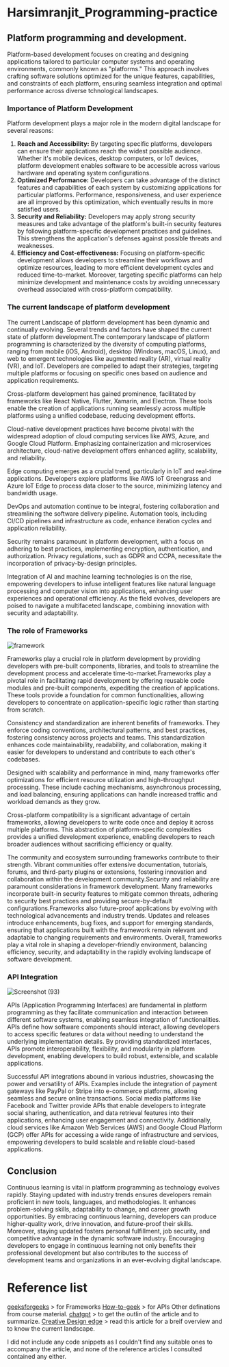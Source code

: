 # Harsimranjit_Programming-practice
## Platform programming and development.
Platform-based development focuses on creating and designing applications tailored to particular computer systems and operating environments, commonly known as "platforms." This approach involves crafting software solutions optimized for the unique features, capabilities, and constraints of each platform, ensuring seamless integration and optimal performance across diverse tchnological landscapes.
### Importance of Platform Development
Platform development plays a major role in the modern digital landscape for several reasons:
1. **Reach and Accessibility:** By targeting specific platforms, developers can ensure their applications reach the widest possible audience. Whether it's mobile devices, desktop computers, or IoT devices, platform development enables software to be accessible across various hardware and operating system configurations.
2. **Optimized Performance:** Developers can take advantage of the distinct features and capabilities of each system by customizing applications for particular platforms. Performance, responsiveness, and user experience are all improved by this optimization, which eventually results in more satisfied users.
3. **Security and Reliability:** Developers may apply strong security measures and take advantage of the platform's built-in security features by following platform-specific development practices and guidelines. This strengthens the application's defenses against possible threats and weaknesses.
4. **Efficiency and Cost-effectiveness:** Focusing on platform-specific development allows developers to streamline their workflows and optimize resources, leading to more efficient development cycles and reduced time-to-market. Moreover, targeting specific platforms can help minimize development and maintenance costs by avoiding unnecessary overhead associated with cross-platform compatibility.

### The current landscape of platform development 
The current Landscape of platform development has been dynamic and continually evolving. Several trends and factors have shaped the current state of platform development.The contemporary landscape of platform programming is characterized by the diversity of computing platforms, ranging from mobile (iOS, Android), desktop (Windows, macOS, Linux), and web to emergent technologies like augmented reality (AR), virtual reality (VR), and IoT. Developers are compelled to adapt their strategies, targeting multiple platforms or focusing on specific ones based on audience and application requirements.

Cross-platform development has gained prominence, facilitated by frameworks like React Native, Flutter, Xamarin, and Electron. These tools enable the creation of applications running seamlessly across multiple platforms using a unified codebase, reducing development efforts.

Cloud-native development practices have become pivotal with the widespread adoption of cloud computing services like AWS, Azure, and Google Cloud Platform. Emphasizing containerization and microservices architecture, cloud-native development offers enhanced agility, scalability, and reliability.

Edge computing emerges as a crucial trend, particularly in IoT and real-time applications. Developers explore platforms like AWS IoT Greengrass and Azure IoT Edge to process data closer to the source, minimizing latency and bandwidth usage.

DevOps and automation continue to be integral, fostering collaboration and streamlining the software delivery pipeline. Automation tools, including CI/CD pipelines and infrastructure as code, enhance iteration cycles and application reliability.

Security remains paramount in platform development, with a focus on adhering to best practices, implementing encryption, authentication, and authorization. Privacy regulations, such as GDPR and CCPA, necessitate the incorporation of privacy-by-design principles.

Integration of AI and machine learning technologies is on the rise, empowering developers to infuse intelligent features like natural language processing and computer vision into applications, enhancing user experiences and operational efficiency. As the field evolves, developers are poised to navigate a multifaceted landscape, combining innovation with security and adaptability.

### The role of Frameworks
![framework](https://github.com/nic-dgl104-winter-2024/Harsimranjit_Programming-practice/assets/61202199/d418edf6-043c-48aa-857a-763c986b0b2a)

Frameworks play a crucial role in platform development by providing developers with pre-built components, libraries, and tools to streamline the development process and accelerate time-to-market.Frameworks play a pivotal role in facilitating rapid development by offering reusable code modules and pre-built components, expediting the creation of applications. These tools provide a foundation for common functionalities, allowing developers to concentrate on application-specific logic rather than starting from scratch.

Consistency and standardization are inherent benefits of frameworks. They enforce coding conventions, architectural patterns, and best practices, fostering consistency across projects and teams. This standardization enhances code maintainability, readability, and collaboration, making it easier for developers to understand and contribute to each other's codebases.

Designed with scalability and performance in mind, many frameworks offer optimizations for efficient resource utilization and high-throughput processing. These include caching mechanisms, asynchronous processing, and load balancing, ensuring applications can handle increased traffic and workload demands as they grow.

Cross-platform compatibility is a significant advantage of certain frameworks, allowing developers to write code once and deploy it across multiple platforms. This abstraction of platform-specific complexities provides a unified development experience, enabling developers to reach broader audiences without sacrificing efficiency or quality.

The community and ecosystem surrounding frameworks contribute to their strength. Vibrant communities offer extensive documentation, tutorials, forums, and third-party plugins or extensions, fostering innovation and collaboration within the development community.Security and reliability are paramount considerations in framework development. Many frameworks incorporate built-in security features to mitigate common threats, adhering to security best practices and providing secure-by-default configurations.Frameworks also future-proof applications by evolving with technological advancements and industry trends. Updates and releases introduce enhancements, bug fixes, and support for emerging standards, ensuring that applications built with the framework remain relevant and adaptable to changing requirements and environments. Overall, frameworks play a vital role in shaping a developer-friendly environment, balancing efficiency, security, and adaptability in the rapidly evolving landscape of software development.

### API Integration
![Screenshot (93)](https://github.com/nic-dgl104-winter-2024/Harsimranjit_Programming-practice/assets/61202199/c78653f7-576c-4f7b-b01f-9c190884fa27)

APIs (Application Programming Interfaces) are fundamental in platform programming as they facilitate communication and interaction between different software systems, enabling seamless integration of functionalities. APIs define how software components should interact, allowing developers to access specific features or data without needing to understand the underlying implementation details. By providing standardized interfaces, APIs promote interoperability, flexibility, and modularity in platform development, enabling developers to build robust, extensible, and scalable applications.

Successful API integrations abound in various industries, showcasing the power and versatility of APIs. Examples include the integration of payment gateways like PayPal or Stripe into e-commerce platforms, allowing seamless and secure online transactions. Social media platforms like Facebook and Twitter provide APIs that enable developers to integrate social sharing, authentication, and data retrieval features into their applications, enhancing user engagement and connectivity. Additionally, cloud services like Amazon Web Services (AWS) and Google Cloud Platform (GCP) offer APIs for accessing a wide range of infrastructure and services, empowering developers to build scalable and reliable cloud-based applications.

## Conclusion
Continuous learning is vital in platform programming as technology evolves rapidly. Staying updated with industry trends ensures developers remain proficient in new tools, languages, and methodologies. It enhances problem-solving skills, adaptability to change, and career growth opportunities. By embracing continuous learning, developers can produce higher-quality work, drive innovation, and future-proof their skills. Moreover, staying updated fosters personal fulfillment, job security, and competitive advantage in the dynamic software industry. Encouraging developers to engage in continuous learning not only benefits their professional development but also contributes to the success of development teams and organizations in an ever-evolving digital landscape.

# Reference list
[geeksforgeeks](https://www.geeksforgeeks.org/what-is-a-framework/) > for Frameworks
[How-to-geek](https://www.howtogeek.com/343877/what-is-an-api/#:~:text=APIs%20allow%20developers%20to%20save%20time%20by%20taking,can%20control%20access%20to%20hardware%20and%20software%20resources.) > for APIs
Other definations from course material.
[chatgpt](https://chat.openai.com/share/f870a60e-baa0-4093-8b20-bc8502c021de) > to get the outlin of the article and to summarize.
[Creative Design edge](https://creativedesignedge.com/blogs/platform-development/) > read this article for a breif overview and to know the current landscape.

I did not include any code snippets as I couldn't find any suitable ones to accompany the article, and none of the reference articles I consulted contained any either.
